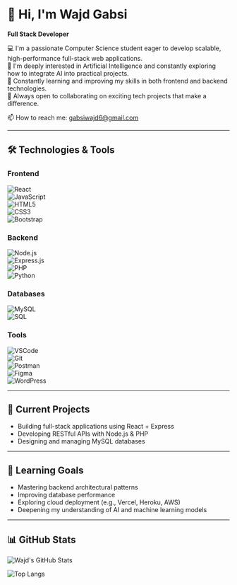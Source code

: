# 👋 Hi, I'm Wajd Gabsi

**Full Stack Developer**

💻 I'm a passionate Computer Science student eager to develop scalable, high-performance full-stack web applications.  
🧠 I'm deeply interested in Artificial Intelligence and constantly exploring how to integrate AI into practical projects.  
🚀 Constantly learning and improving my skills in both frontend and backend technologies.  
🤝 Always open to collaborating on exciting tech projects that make a difference.

📫 How to reach me: gabsiwajd6@gmail.com

---

## 🛠️ Technologies & Tools

### Frontend  
![React](https://img.shields.io/badge/React-61DAFB?style=flat&logo=react&logoColor=black)  
![JavaScript](https://img.shields.io/badge/JavaScript-F7DF1E?style=flat&logo=javascript&logoColor=black)  
![HTML5](https://img.shields.io/badge/HTML5-E34F26?style=flat&logo=html5&logoColor=white)  
![CSS3](https://img.shields.io/badge/CSS3-1572B6?style=flat&logo=css3&logoColor=white)  
![Bootstrap](https://img.shields.io/badge/Bootstrap-7952B3?style=flat&logo=bootstrap&logoColor=white)

### Backend  
![Node.js](https://img.shields.io/badge/Node.js-339933?style=flat&logo=nodedotjs&logoColor=white)  
![Express.js](https://img.shields.io/badge/Express.js-000000?style=flat&logo=express&logoColor=white)  
![PHP](https://img.shields.io/badge/PHP-777BB4?style=flat&logo=php&logoColor=white)  
![Python](https://img.shields.io/badge/Python-3776AB?style=flat&logo=python&logoColor=white)

### Databases  
![MySQL](https://img.shields.io/badge/MySQL-4479A1?style=flat&logo=mysql&logoColor=white)  
![SQL](https://img.shields.io/badge/SQL-003B57?style=flat)

### Tools  
![VSCode](https://img.shields.io/badge/VSCode-007ACC?style=flat&logo=visual-studio-code&logoColor=white)  
![Git](https://img.shields.io/badge/Git-F05032?style=flat&logo=git&logoColor=white)  
![Postman](https://img.shields.io/badge/Postman-FF6C37?style=flat&logo=postman&logoColor=white)  
![Figma](https://img.shields.io/badge/Figma-F24E1E?style=flat&logo=figma&logoColor=white)  
![WordPress](https://img.shields.io/badge/WordPress-21759B?style=flat&logo=wordpress&logoColor=white)

---

## 🚧 Current Projects 
- Building full-stack applications using React + Express  
- Developing RESTful APIs with Node.js & PHP  
- Designing and managing MySQL databases

---

## 🎯 Learning Goals

- Mastering backend architectural patterns  
- Improving database performance  
- Exploring cloud deployment (e.g., Vercel, Heroku, AWS)  
- Deepening my understanding of AI and machine learning models

---

## 📊 GitHub Stats

![Wajd's GitHub Stats](https://github-readme-stats.vercel.app/api?username=wajdg&show_icons=true&theme=radical)

![Top Langs](https://github-readme-stats.vercel.app/api/top-langs/?username=wajdg&layout=compact&theme=radical)
